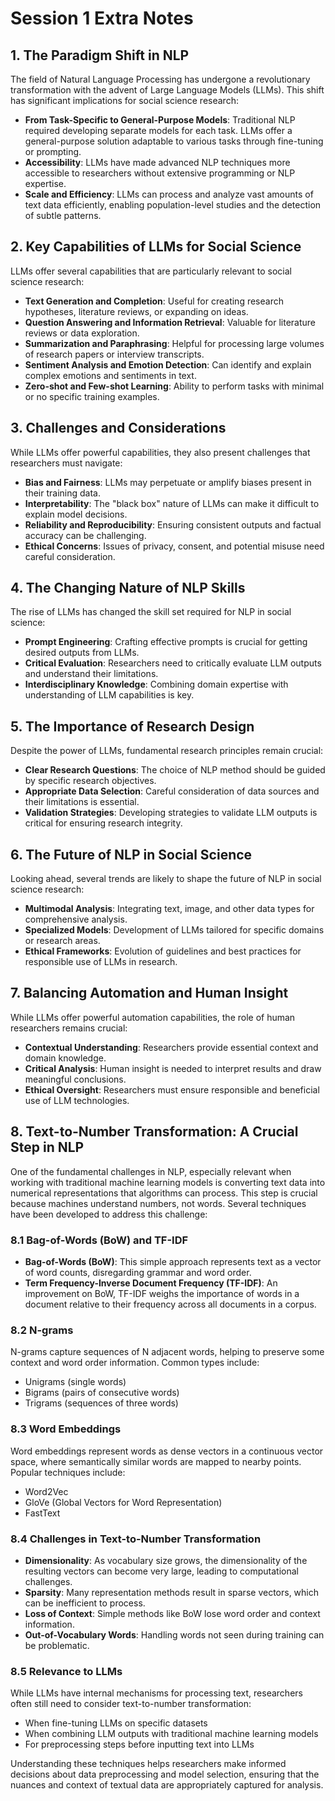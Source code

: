 # Session 1 Extra Notes

## 1. The Paradigm Shift in NLP

The field of Natural Language Processing has undergone a revolutionary transformation with the advent of Large Language Models (LLMs). This shift has significant implications for social science research:

- **From Task-Specific to General-Purpose Models**: Traditional NLP required developing separate models for each task. LLMs offer a general-purpose solution adaptable to various tasks through fine-tuning or prompting.
- **Accessibility**: LLMs have made advanced NLP techniques more accessible to researchers without extensive programming or NLP expertise.
- **Scale and Efficiency**: LLMs can process and analyze vast amounts of text data efficiently, enabling population-level studies and the detection of subtle patterns.

## 2. Key Capabilities of LLMs for Social Science

LLMs offer several capabilities that are particularly relevant to social science research:

- **Text Generation and Completion**: Useful for creating research hypotheses, literature reviews, or expanding on ideas.
- **Question Answering and Information Retrieval**: Valuable for literature reviews or data exploration.
- **Summarization and Paraphrasing**: Helpful for processing large volumes of research papers or interview transcripts.
- **Sentiment Analysis and Emotion Detection**: Can identify and explain complex emotions and sentiments in text.
- **Zero-shot and Few-shot Learning**: Ability to perform tasks with minimal or no specific training examples.

## 3. Challenges and Considerations

While LLMs offer powerful capabilities, they also present challenges that researchers must navigate:

- **Bias and Fairness**: LLMs may perpetuate or amplify biases present in their training data.
- **Interpretability**: The "black box" nature of LLMs can make it difficult to explain model decisions.
- **Reliability and Reproducibility**: Ensuring consistent outputs and factual accuracy can be challenging.
- **Ethical Concerns**: Issues of privacy, consent, and potential misuse need careful consideration.

## 4. The Changing Nature of NLP Skills

The rise of LLMs has changed the skill set required for NLP in social science:

- **Prompt Engineering**: Crafting effective prompts is crucial for getting desired outputs from LLMs.
- **Critical Evaluation**: Researchers need to critically evaluate LLM outputs and understand their limitations.
- **Interdisciplinary Knowledge**: Combining domain expertise with understanding of LLM capabilities is key.

## 5. The Importance of Research Design

Despite the power of LLMs, fundamental research principles remain crucial:

- **Clear Research Questions**: The choice of NLP method should be guided by specific research objectives.
- **Appropriate Data Selection**: Careful consideration of data sources and their limitations is essential.
- **Validation Strategies**: Developing strategies to validate LLM outputs is critical for ensuring research integrity.

## 6. The Future of NLP in Social Science

Looking ahead, several trends are likely to shape the future of NLP in social science research:

- **Multimodal Analysis**: Integrating text, image, and other data types for comprehensive analysis.
- **Specialized Models**: Development of LLMs tailored for specific domains or research areas.
- **Ethical Frameworks**: Evolution of guidelines and best practices for responsible use of LLMs in research.

## 7. Balancing Automation and Human Insight

While LLMs offer powerful automation capabilities, the role of human researchers remains crucial:

- **Contextual Understanding**: Researchers provide essential context and domain knowledge.
- **Critical Analysis**: Human insight is needed to interpret results and draw meaningful conclusions.
- **Ethical Oversight**: Researchers must ensure responsible and beneficial use of LLM technologies.

## 8. Text-to-Number Transformation: A Crucial Step in NLP

One of the fundamental challenges in NLP, especially relevant when working with traditional machine learning models is converting text data into numerical representations that algorithms can process. This step is crucial because machines understand numbers, not words. Several techniques have been developed to address this challenge:

### 8.1 Bag-of-Words (BoW) and TF-IDF

- **Bag-of-Words (BoW)**: This simple approach represents text as a vector of word counts, disregarding grammar and word order.
- **Term Frequency-Inverse Document Frequency (TF-IDF)**: An improvement on BoW, TF-IDF weighs the importance of words in a document relative to their frequency across all documents in a corpus.

### 8.2 N-grams

N-grams capture sequences of N adjacent words, helping to preserve some context and word order information. Common types include:

- Unigrams (single words)
- Bigrams (pairs of consecutive words)
- Trigrams (sequences of three words)

### 8.3 Word Embeddings

Word embeddings represent words as dense vectors in a continuous vector space, where semantically similar words are mapped to nearby points. Popular techniques include:

- Word2Vec
- GloVe (Global Vectors for Word Representation)
- FastText

### 8.4 Challenges in Text-to-Number Transformation

- **Dimensionality**: As vocabulary size grows, the dimensionality of the resulting vectors can become very large, leading to computational challenges.
- **Sparsity**: Many representation methods result in sparse vectors, which can be inefficient to process.
- **Loss of Context**: Simple methods like BoW lose word order and context information.
- **Out-of-Vocabulary Words**: Handling words not seen during training can be problematic.

### 8.5 Relevance to LLMs

While LLMs have internal mechanisms for processing text, researchers often still need to consider text-to-number transformation:

- When fine-tuning LLMs on specific datasets
- When combining LLM outputs with traditional machine learning models
- For preprocessing steps before inputting text into LLMs

Understanding these techniques helps researchers make informed decisions about data preprocessing and model selection, ensuring that the nuances and context of textual data are appropriately captured for analysis.

